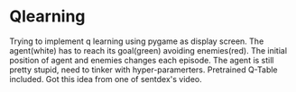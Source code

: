 # Qlearning
Trying to implement q learning using pygame as display screen. The agent(white) has to reach its goal(green) avoiding enemies(red). The initial position of agent and enemies changes each episode. The agent is still pretty stupid, need to tinker with hyper-paramerters. Pretrained Q-Table included. Got this idea from one of sentdex's video.  

